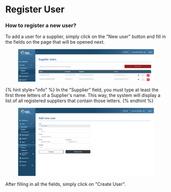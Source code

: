 # Register User

### How to register a new user?

To add a user for a supplier, simply click on the "New user" button and fill in the fields on the page that will be opened next.

<figure><img src="../../../../.gitbook/assets/new-sup-user (4).png" alt=""><figcaption></figcaption></figure>

{% hint style="info" %}
In the "Supplier" field, you must type at least the first three letters of a Supplier's name. This way, the system will display a list of all registered suppliers that contain those letters.
{% endhint %}

<figure><img src="../../../../.gitbook/assets/new-sup.png" alt=""><figcaption></figcaption></figure>

After filling in all the fields, simply click on "Create User".
